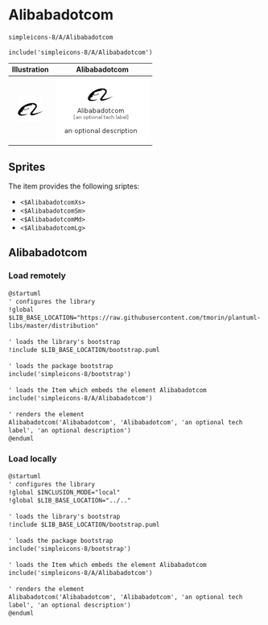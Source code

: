# Alibabadotcom


```text
simpleicons-8/A/Alibabadotcom
```

```text
include('simpleicons-8/A/Alibabadotcom')
```



| Illustration | Alibabadotcom |
| :---: | :---: |
| ![illustration for Illustration](../../simpleicons-8/A/Alibabadotcom.png) | ![illustration for Alibabadotcom](../../simpleicons-8/A/Alibabadotcom.Local.png) |



## Sprites
The item provides the following sriptes:

- `<$AlibabadotcomXs>`
- `<$AlibabadotcomSm>`
- `<$AlibabadotcomMd>`
- `<$AlibabadotcomLg>`





## Alibabadotcom

### Load remotely
```plantuml
@startuml
' configures the library
!global $LIB_BASE_LOCATION="https://raw.githubusercontent.com/tmorin/plantuml-libs/master/distribution"

' loads the library's bootstrap
!include $LIB_BASE_LOCATION/bootstrap.puml

' loads the package bootstrap
include('simpleicons-8/bootstrap')

' loads the Item which embeds the element Alibabadotcom
include('simpleicons-8/A/Alibabadotcom')

' renders the element
Alibabadotcom('Alibabadotcom', 'Alibabadotcom', 'an optional tech label', 'an optional description')
@enduml
```

### Load locally
```plantuml
@startuml
' configures the library
!global $INCLUSION_MODE="local"
!global $LIB_BASE_LOCATION="../.."

' loads the library's bootstrap
!include $LIB_BASE_LOCATION/bootstrap.puml

' loads the package bootstrap
include('simpleicons-8/bootstrap')

' loads the Item which embeds the element Alibabadotcom
include('simpleicons-8/A/Alibabadotcom')

' renders the element
Alibabadotcom('Alibabadotcom', 'Alibabadotcom', 'an optional tech label', 'an optional description')
@enduml
```

